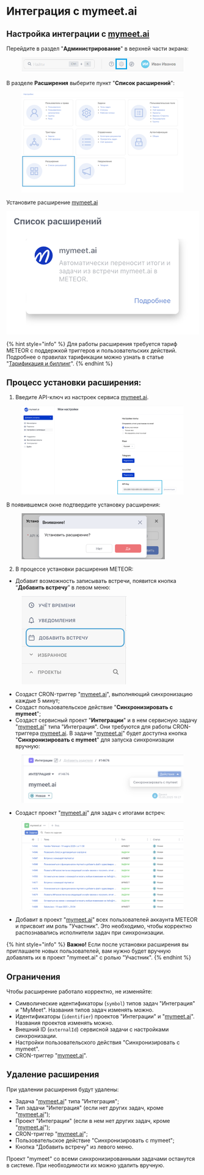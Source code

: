 # Интеграция с mymeet.ai

## **Настройка интеграции с** [**mymeet.ai**](http://mymeet.ai)

Перейдите в раздел "**Администрирование**" в верхней части экрана:

<figure><img src="../../.gitbook/assets/image (979).png" alt=""><figcaption></figcaption></figure>

В разделе **Расширения** выберите пункт "**Список расширений**":

<figure><img src="../../.gitbook/assets/image (1108).png" alt=""><figcaption></figcaption></figure>

Установите расширение [mymeet.ai](http://mymeet.ai)

![](<../../.gitbook/assets/image (1109).png>)

{% hint style="info" %}
Для работы расширения требуется тариф METEOR с поддержкой триггеров и пользовательских действий. Подробнее о правилах тарификации можно узнать в статье "[Тарификация и биллинг](../../tarifikaciya-i-billing/)".
{% endhint %}

## **Процесс установки расширения:**

1. Введите API-ключ из настроек сервиса [mymeet.ai](http://mymeet.ai).

<figure><img src="../../.gitbook/assets/image (1110).png" alt=""><figcaption></figcaption></figure>

В появившемся окне подтвердите установку расширения:

<figure><img src="../../.gitbook/assets/image (1114).png" alt="" width="375"><figcaption></figcaption></figure>

2. В процессе установки расширения METEOR:

* Добавит возможность записывать встречи, появится кнопка “**Добавить встречу**” в левом меню:

<figure><img src="../../.gitbook/assets/image (1111).png" alt="" width="275"><figcaption></figcaption></figure>

* Создаст CRON-триггер "[mymeet.ai](http://mymeet.ai)", выполняющий синхронизацию каждые 5 минут;
* Создаст пользовательское действие "**Синхронизировать с mymeet**";
* Создаст сервисный проект "**Интеграции**" и в нем сервисную задачу "[mymeet.ai](http://mymeet.ai)" типа "Интеграция". Они требуются для работы CRON-триггера [mymeet.ai](http://mymeet.ai). В задаче "[mymeet.ai](http://mymeet.ai)" будет доступна кнопка "**Синхронизировать с mymeet**" для запуска синхронизации вручную:

<figure><img src="../../.gitbook/assets/image (1112).png" alt="" width="563"><figcaption></figcaption></figure>

* Создаст проект "[mymeet.ai](http://mymeet.ai)" для задач с итогами встреч:

<figure><img src="../../.gitbook/assets/image (1113).png" alt=""><figcaption></figcaption></figure>

* Добавит в проект "[mymeet.ai](http://mymeet.ai)" всех пользователей аккаунта METEOR и присвоит им роль "Участник". Это необходимо, чтобы корректно распознавались исполнители задач при синхронизации.

{% hint style="info" %}
**Важно!** Если после установки расширения вы приглашаете новых пользователей, вам нужно будет вручную добавлять их в проект "mymeet.ai" с ролью "Участник".
{% endhint %}

## **Ограничения**

Чтобы расширение работало корректно, не изменяйте:

* Символические идентификаторы (`symbol`) типов задач "Интеграция" и "MyMeet". Названия типов задач изменять можно.
* Идентификаторы (`identifier`) проектов "Интеграции" и "[mymeet.ai](http://mymeet.ai)". Названия проектов изменять можно.
* Внешний ID (`externalId`) сервисной задачи с настройками синхронизации.
* Настройки пользовательского действия "Синхронизировать с mymeet".
* CRON-триггер "[mymeet.ai](http://mymeet.ai)".

## **Удаление расширения**

При удалении расширения будут удалены:

* Задача "[mymeet.ai](http://mymeet.ai)" типа "Интеграция";
* Тип задачи "Интеграция" (если нет других задач, кроме "[mymeet.ai](http://mymeet.ai)");
* Проект "Интеграции" (если в нем нет других задач, кроме "[mymeet.ai](http://mymeet.ai)");
* CRON-триггер "[mymeet.ai](http://mymeet.ai)";
* Пользовательское действие "Синхронизировать с mymeet";
* Кнопка "Добавить встречу" из левого меню.

Проект "mymeet" со всеми синхронизированными задачами останутся в системе. При необходимости их можно удалить вручную.
